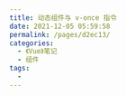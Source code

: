 ```yaml
---
title: 动态组件与 v-once 指令
date: 2021-12-05 05:59:58
permalink: /pages/d2ec13/
categories:
  - 《Vue》笔记
  - 组件
tags:
  - 
---
```

